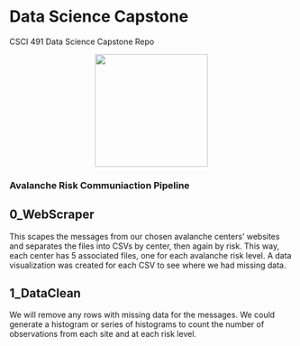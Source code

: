 # Data Science Capstone
CSCI 491 Data Science Capstone Repo

<p align="center">
<img src="https://github.com/user-attachments/assets/e6cd2524-f3e1-455b-a465-38def6250a02" height=200 width=200></img>
</p>


### Avalanche Risk Communiaction Pipeline 

## 0_WebScraper 

This scapes the messages from our chosen avalanche centers’ websites and
separates the files into CSVs by center, then again by risk. This way, each center has 5
associated files, one for each avalanche risk level. A data visualization was created for
each CSV to see where we had missing data.

## 1_DataClean

We will remove any rows with missing data for the messages. We
could generate a histogram or series of histograms to count the number of observations
from each site and at each risk level.
